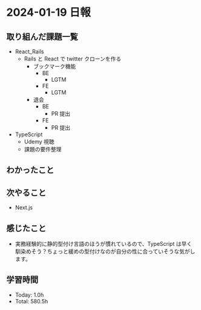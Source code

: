 # 2024-01-19 日報

## 取り組んだ課題一覧

- React_Rails
  - Rails と React で twitter クローンを作る
    - ブックマーク機能
      - BE
        - LGTM
      - FE
        - LGTM
    - 退会
      - BE
        - PR 提出
      - FE
        - PR 提出
- TypeScript
  - Udemy 視聴
  - 課題の要件整理

## わかったこと

## 次やること

- Next.js

## 感じたこと

- 実務経験的に静的型付け言語のほうが慣れているので、TypeScript は早く馴染めそう？ちょっと緩めの型付けなのが自分の性に合っていそうな気がします。

## 学習時間

- Today: 1.0h
- Total: 580.5h
